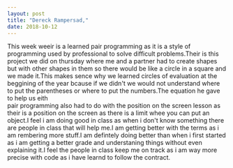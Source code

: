 ```yaml
---
layout: post
title: "Dereck Rampersad,"
date: 2018-10-12
---
```

This week weeir is a learned pair programming as it is a style of programming used by professional to solve difficult problems.Their is this project we did on thursday where me and a partner had to create shapes but with other shapes in them so there would be like a circle in a square and we made it.This makes sence why we learned circles of evaluation at the beggining of the year bcause if we didn't we would not understand where to put the parentheses or where to put the numbers.The equation he gave to help us eith    
pair programming also had to do with the position on the screen lesson as their is a position on the screen as there is a limit whee you can put an object.I feel i am doing good in class as when i don't know something there are people in class that will help me.I am getting better with the terms as i am rembering more stuff.I am defintely doing better than when i first started as i am getting a better grade and understaning things without even explaining it.I feel the people in class keep me on track as i am way more precise with code as i have learnd to follow the contract.
